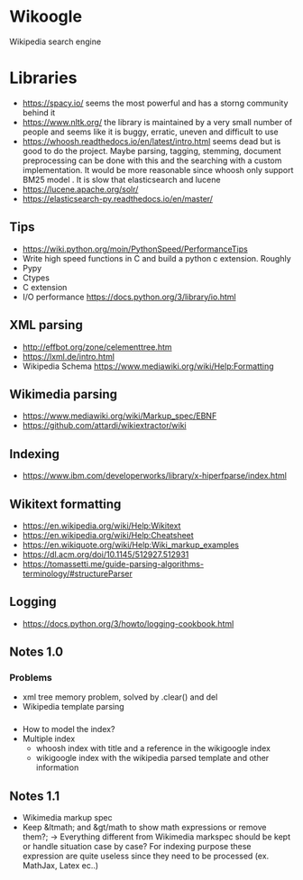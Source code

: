 # Wikoogle
Wikipedia search engine

# Libraries
* https://spacy.io/ seems the most powerful and has a storng community behind it
* https://www.nltk.org/ the library is maintained by a very small number of people and seems like it is buggy, erratic, uneven and difficult to use
* https://whoosh.readthedocs.io/en/latest/intro.html seems dead but is good to do the project. Maybe parsing, tagging, stemming, document preprocessing can be done with this and the searching with a custom implementation. It would be more reasonable since whoosh only support BM25 model  . It is slow that elasticsearch and lucene
* https://lucene.apache.org/solr/ 
* https://elasticsearch-py.readthedocs.io/en/master/

## Tips
* https://wiki.python.org/moin/PythonSpeed/PerformanceTips
* Write high speed functions in C and build a python c extension. Roughly
* Pypy
* Ctypes
* C extension
* I/O performance https://docs.python.org/3/library/io.html

## XML parsing
* http://effbot.org/zone/celementtree.htm
* https://lxml.de/intro.html 
* Wikipedia Schema https://www.mediawiki.org/wiki/Help:Formatting

## Wikimedia parsing
* https://www.mediawiki.org/wiki/Markup_spec/EBNF
* https://github.com/attardi/wikiextractor/wiki


## Indexing
* https://www.ibm.com/developerworks/library/x-hiperfparse/index.html 
## Wikitext formatting
* https://en.wikipedia.org/wiki/Help:Wikitext
* https://en.wikipedia.org/wiki/Help:Cheatsheet
* https://en.wikiquote.org/wiki/Help:Wiki_markup_examples	
* https://dl.acm.org/doi/10.1145/512927.512931
* https://tomassetti.me/guide-parsing-algorithms-terminology/#structureParser

## Logging
* https://docs.python.org/3/howto/logging-cookbook.html

## Notes 1.0
### Problems
* xml tree memory problem, solved by .clear() and del
* Wikipedia template parsing
###
* How to model the index?
 * Multiple index
   - whoosh index with title and a reference in the wikigoogle index
   - wikigoogle index with the wikipedia parsed template and other information

## Notes 1.1
* Wikimedia markup spec
 * Keep &ltmath; and &gt/math to show math expressions or remove them?;
   -> Everything different from Wikimedia markspec should be kept or handle situation case by case?
      For indexing purpose these expression are quite useless since they need to be processed (ex. MathJax, Latex ec..)

 
